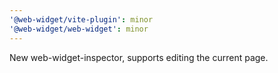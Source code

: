 ```yaml
---
'@web-widget/vite-plugin': minor
'@web-widget/web-widget': minor
---
```


New web-widget-inspector, supports editing the current page.
